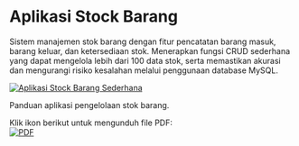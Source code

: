 # Aplikasi Stock Barang

Sistem manajemen stok barang dengan fitur pencatatan barang masuk, barang keluar, dan ketersediaan stok. Menerapkan fungsi CRUD sederhana yang dapat mengelola lebih dari 100 data stok, serta memastikan akurasi dan mengurangi risiko kesalahan melalui penggunaan database MySQL.

[![Aplikasi Stock Barang Sederhana](https://img.youtube.com/vi/L8Ueqej5e-8/0.jpg)](https://youtube.com/L8Ueqej5e-8)

Panduan aplikasi pengelolaan stok barang.  

Klik ikon berikut untuk mengunduh file PDF:  
[![PDF](https://img.icons8.com/color/48/000000/pdf.png)](https://github.com/Adinda-Nur-Azizah/aplikasi-stok-barang/blob/main/Aplikasi%20Sock%20Barang.pdf)
